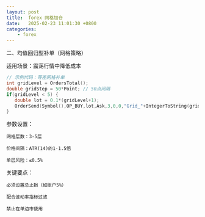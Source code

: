 ```yaml
---
layout: post
title:  forex 网格加仓
date:   2025-02-23 11:01:30 +0800
categories: 
    - forex
---
```


二、均值回归型补单（网格策略）

适用场景：震荡行情中降低成本

```c
// 示例代码：等差网格补单
int gridLevel = OrdersTotal();
double gridStep = 50*Point; // 50点间隔
if(gridLevel < 5) {
   double lot = 0.1*(gridLevel+1);
   OrderSend(Symbol(),OP_BUY,lot,Ask,3,0,0,"Grid_"+IntegerToString(gridLevel),Magic,0,Blue);
}
```

参数设置：

    网格层数：3-5层

    价格间隔：ATR(14)的1-1.5倍

    单层风险：≤0.5%

关键要点：

    必须设置总止损（如账户5%）

    配合波动率指标过滤

    禁止在单边市使用